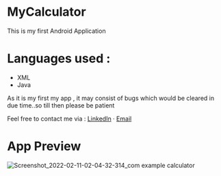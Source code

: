 # MyCalculator
This is my first Android Application 




# Languages used :
- XML
- Java




As it is my first my app , it may consist of bugs which would be cleared in due time..so till then please be patient

Feel free to contact me via :
<a href="https://www.linkedin.com/in/sanjay-mathew34">LinkedIn</a> · <a href="mailto:sanjay.mathewofficial2020@gmail.com">Email</a> 
</p>


# App Preview

![Screenshot_2022-02-11-02-04-32-314_com example calculator](https://user-images.githubusercontent.com/76899211/153492282-6b5b9286-5468-48b2-85a8-5671188e082d.jpg)
